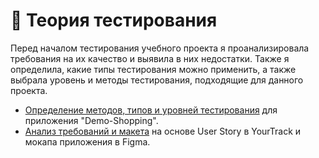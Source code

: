 # 📔 Теория тестирования

Перед началом тестирования учебного проекта я проанализировала требования на их качество и выявила в них недостатки. Также я определила, какие типы тестирования можно применить, а также выбрала уровень и методы тестирования, подходящие для данного проекта.

 <ul>
<li>  <a href="https://docs.google.com/spreadsheets/d/1PuTD68c_8UU3hNjbInkOlfuhdctjqVZ309iDtPAPmLI/edit?gid=0#gid=0">Определение методов, типов и уровней тестирования</a> для приложения "Demo-Shopping". </li> 
<li>  <a href="https://docs.google.com/spreadsheets/d/1WdfBOKHmpUc9LOP9rD9P1UQ6aQtu5AJ5i7NaHL7ADEY/edit?usp=sharing">Анализ требований и макета</a> на основе User Story в YourTrack и мокапа приложения в Figma. </li>
</ul>
